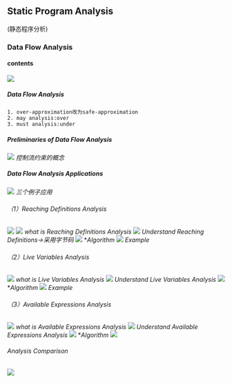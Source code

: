 ## Static Program Analysis
(静态程序分析)
### Data Flow Analysis
#### contents
![](1.png)
##### Data Flow Analysis 
    1. over-approximation改为safe-approximation
    2. may analysis:over
    3. must analysis:under
##### Preliminaries of Data Flow Analysis 
![](2.png)
*控制流约束的概念*
##### Data Flow Analysis Applications
![](3.png)
*三个例子应用*
###### （1）Reaching Definitions Analysis 
![](5.png)
![](4.png)
*what is Reaching Definitions Analysis* 
![](6.png)
*Understand Reaching Definitions->采用字节码*
![](7.png)
**Algorithm*
![](8.png)
*Example*
###### （2）Live Variables Analysis 
![](9.png)
*what is Live Variables Analysis* 
![](10.png)
*Understand Live Variables Analysis* 
![](11.png)
**Algorithm*
![](12.png)
*Example*
###### （3）Available Expressions Analysis 
![](13.png)
*what is Available Expressions Analysis* 
![](14.png)
*Understand Available Expressions Analysis* 
![](15.png)
**Algorithm*
![](16.png)
###### Analysis Comparison
![](17.png)
